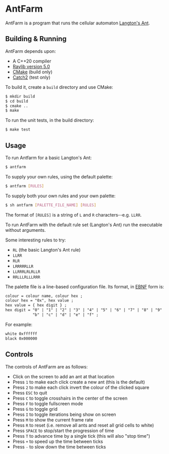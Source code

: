 <!--
This Source Code Form is subject to the terms of the Mozilla Public
License, v. 2.0. If a copy of the MPL was not distributed with this
file, You can obtain one at http://mozilla.org/MPL/2.0/.
-->

<!--
Copyright (c) 2024 David Jackson
-->

# AntFarm

AntFarm is a program that runs the cellular automaton
[Langton's Ant](https://en.wikipedia.org/wiki/Langton%27s_ant).

## Building & Running

AntFarm depends upon:

* A C++20 compiler
* [Raylib version 5.0](https://www.raylib.com/)
* [CMake](https://cmake.org/) (build only)
* [Catch2](https://github.com/catchorg/Catch2) (test only)

To build it, create a `build` directory and use CMake:

```sh
$ mkdir build
$ cd build
$ cmake ..
$ make
````

To run the unit tests, in the build directory:

```sh
$ make test
```

## Usage

To run Antfarm for a basic Langton's Ant:

```sh
$ antfarm
````

To supply your own rules, using the default palette:

```sh
$ antfarm [RULES]
```

To supply both your own rules and your own palette:

```sh
$ sh antfarm [PALETTE_FILE_NAME] [RULES]
````

The format of `[RULES]` is a string of `L` and `R` characters--e.g. `LLRR`.

To run AntFarm with the default rule set (Langton's Ant) run the executable
without arguments.

Some interesting rules to try:

* `RL` (the basic Langton's Ant rule)
* `LLRR`
* `RLR`
* `LRRRRRLLR`
* `LLRRRLRLRLLR`
* `RRLLLRLLLRRR`

The palette file is a line-based configuration file. Its format, in
[EBNF](https://en.wikipedia.org/wiki/Extended_Backus%E2%80%93Naur_form)
form is:

```txt
colour = colour name, colour hex ;
colour hex = "0x", hex value ;
hex value = { hex digit } ;
hex digit = "0" | "1" | "2" | "3" | "4" | "5" | "6" | "7" | "8" | "9" | "a" |
            "b" | "c" | "d" | "e" | "f" ;
````

For example:

```txt
white 0xffffff
black 0x000000
````

## Controls

The controls of AntFarm are as follows:

* Click on the screen to add an ant at that location
* Press `1` to make each click create a new ant (this is the default)
* Press `2` to make each click invert the colour of the clicked square
* Press `ESC` to quit
* Press `C` to toggle crosshairs in the center of the screen
* Press `F` to toggle fullscreen mode
* Press `G` to toggle grid
* Press `I` to toggle iterations being show on screen
* Press `M` to show the current frame rate
* Press `R` to reset (i.e. remove all ants and reset all grid cells to white)
* Press `SPACE` to stop/start the progression of time
* Press `T` to advance time by a single tick (this will also "stop time")
* Press `+` to speed up the time between ticks
* Press `-` to slow down the time between ticks

